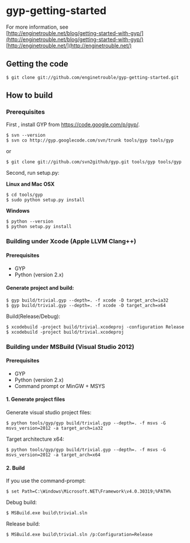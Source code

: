 gyp-getting-started
===================

For more information, see  
[http://enginetrouble.net/blog/getting-started-with-gyp/](http://enginetrouble.net/blog/getting-started-with-gyp/)  
[http://enginetrouble.net/](http://enginetrouble.net/)  

## Getting the code

```
$ git clone git://github.com/enginetrouble/gyp-getting-started.git
```

## How to build

### Prerequisites

First , install GYP from https://code.google.com/p/gyp/.  
```
$ svn --version
$ svn co http://gyp.googlecode.com/svn/trunk tools/gyp tools/gyp
```  
or  
```
$ git clone git://github.com/svn2github/gyp.git tools/gyp tools/gyp
```

Second, run setup.py:

**Linux and Mac OSX**

```
$ cd tools/gyp
$ sudo python setup.py install
```

**Windows**

```
$ python --version
$ python setup.py install
```

### Building under Xcode (Apple LLVM Clang++)

#### Prerequisites

* GYP
* Python (version 2.x)

#### Generate project and build:

```
$ gyp build/trivial.gyp --depth=. -f xcode -D target_arch=ia32
$ gyp build/trivial.gyp --depth=. -f xcode -D target_arch=x64
```

Build(Release/Debug):

```
$ xcodebuild -project build/trivial.xcodeproj -configuration Release
$ xcodebuild -project build/trivial.xcodeproj
```

### Building under MSBuild (Visual Studio 2012)

#### Prerequisites

* GYP
* Python (version 2.x)
* Command prompt or MinGW + MSYS

#### 1. Generate project files

Generate visual studio project files: 

```
$ python tools/gyp/gyp build/trivial.gyp --depth=. -f msvs -G msvs_version=2012 -a target_arch=ia32
```

Target architecture x64:
```
$ python tools/gyp/gyp build/trivial.gyp --depth=. -f msvs -G msvs_version=2012 -a target_arch=x64
```

#### 2. Build

If you use the command-prompt:

```
$ set Path=C:\Windows\Microsoft.NET\Framework\v4.0.30319;%PATH%
```

Debug build:  

```
$ MSBuild.exe build\trivial.sln
```

Release build:  

```
$ MSBuild.exe build\trivial.sln /p:Configuration=Release
```
